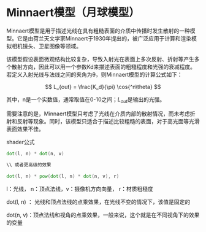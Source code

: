 # Minnaert模型（月球模型）

Minnaert模型是用于描述光线在具有粗糙表面的介质中传播时发生散射的一种模型。它是由荷兰天文学家Minnaert于1930年提出的，被广泛应用于计算和渲染模拟相机镜头、卫星图像等领域。

该模型假设表面微观结构比较复杂，导致入射光在表面上多次反射、折射等产生多个散射方向，因此可以用一个参数Kd来描述表面的粗糙程度和光强的衰减程度。若定义入射光线与法线之间的夹角为θ，则Minnaert模型的计算公式如下：

$$
L_{out} = \frac{K_d}{\pi} \cos{^n\theta}
$$


其中，n是一个实数值，通常取值在0-10之间；$L_{out}$是输出的光强。

需要注意的是，Minnaert模型只考虑了光线在介质内部的散射情况，而未考虑折射和反射等现象。同时，该模型只适合于描述比较粗糙的表面，对于高光面等光滑表面效果不佳。



shader公式

```glsl
dot(l, n) * dot(n, v)
    
\\ 或者更高级的效果
    
dot(l, n) * pow(dot(l, n) * dot(n, v), r)
```

l：光线， n：顶点法线，v：摄像机方向向量， r：材质粗糙度

dot(l, n) ： 光线和顶点法线的点乘效果，在光线不变的情况下，该值是固定的

dot(n, v)：顶点法线和视角的点乘效果，一般来说，这个就是在不同视角下的效果的变量
